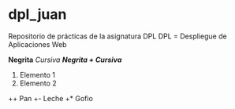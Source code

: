# dpl_juan
Repositorio de prácticas de la asignatura DPL
DPL = Despliegue de Aplicaciones Web

**Negrita**
*Cursiva*
***Negrita + Cursiva***

1. Elemento 1
2. Elemento 2

++ Pan
+- Leche
+* Gofio 
